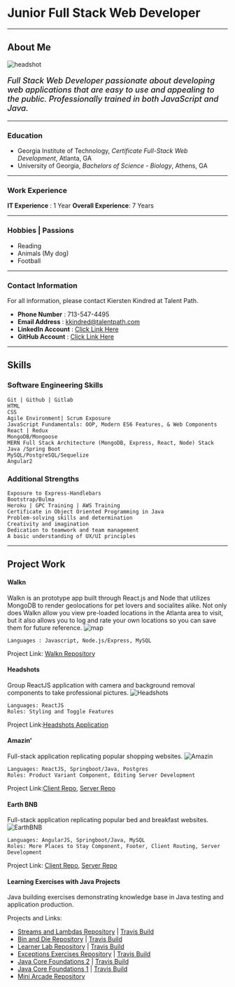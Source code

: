 # Junior Full Stack Web Developer

---

## About Me

![headshot](img\headshot.png)

<p style="font-weight: 500; font-Size: 18px;"><i>Full Stack Web Developer passionate about developing web applications that are easy to use and appealing to the public. Professionally trained in both JavaScript and Java. </i></p>

---

### Education

- Georgia Institute of Technology, _Certificate Full-Stack Web Development_, Atlanta, GA
- University of Georgia, _Bachelors of Science - Biology_, Athens, GA

---

### Work Experience

**IT Experience** : 1 Year
**Overall Experience**: 7 Years

---

### Hobbies | Passions

- Reading
- Animals (My dog)
- Football

---

### Contact Information

For all information, please contact Kiersten Kindred at Talent Path.

- **Phone Number** : 713-547-4495
- **Email Address** : [kkindred@talentpath.com](mailto:kkindred@talentpath.com)
- **LinkedIn Account** : [Click Link Here](https://www.linkedin.com/in/neelymann/)
- **GitHub Account** : [Click Link Here](https://github.com/NeelyAnne)

---

## Skills

### Software Engineering Skills

    Git | Github | Gitlab
    HTML
    CSS
    Agile Environment| Scrum Exposure
    JavaScript Fundamentals: OOP, Modern ES6 Features, & Web Components
    React | Redux
    MongoDB/Mongoose
    MERN Full Stack Architecture (MongoDB, Express, React, Node) Stack
    Java /Spring Boot
    MySQL/PostgreSQL/Sequelize
    Angular2

### Additional Strengths

    Exposure to Express-Handlebars
    Bootstrap/Bulma
    Heroku | GPC Training | AWS Training
    Certificate in Object Oriented Programming in Java
    Problem-solving skills and determination
    Creativity and imagination
    Dedication to teamwork and team management
    A basic understanding of UX/UI principles

---

## Project Work

#### Walkn

Walkn is an prototype app built through React.js and Node that utilizes MongoDB to render geolocations for pet lovers and socialites alike. Not only does Walkn allow you view pre-loaded locations in the Atlanta area to visit, but it also allows you to log and rate your own locations so you can save them for future reference.
![map](img\map.png)

    Languages : Javascript, Node.js/Express, MySQL

Project Link: [Walkn Repository](https://github.com/NeelyAnne/Walkn)

#### Headshots

Group ReactJS application with camera and background removal components to take professional pictures.
![Headshots](img\headshotsimage.png)

    Languages: ReactJS
    Roles: Styling and Toggle Features

Project Link:[Headshots Application](https://github.com/NeelyAnne/headShotsSiteforTP)

#### Amazin'

Full-stack application replicating popular shopping websites.
![Amazin](img\amazin.png)

    Languages: ReactJS, Springboot/Java, Postgres
    Roles: Product Variant Component, Editing Server Development

Project Link:[Client Repo](https://github.com/NeelyAnne/client-Amazin), [Server Repo](https://github.com/NeelyAnne/server-Amazin)

#### Earth BNB

Full-stack application replicating popular bed and breakfast websites.
![EarthBNB](img\location.png)

    Languages: AngularJS, Springboot/Java, MySQL
    Roles: More Places to Stay Component, Footer, Client Routing, Server Development

Project Link: [Client Repo](https://github.com/NeelyAnne/client-EarthBnB), [Server Repo](https://github.com/NeelyAnne/server-EarthBnB)

#### Learning Exercises with Java Projects

Java building exercises demonstrating knowledge base in Java testing and application production.

Projects and Links:

- [Streams and Lambdas Repository](https://github.com/NeelyAnne/maven_streams-and-lambdas) | [Travis Build](https://travis-ci.com/github/NeelyAnne/maven_streams-and-lambdas)
- [Bin and Die Repository](https://github.com/NeelyAnne/Maven.BinAndDieSimulation) | [Travis Build](https://travis-ci.com/github/NeelyAnne/Maven.BinAndDieSimulation)
- [Learner Lab Repository](https://github.com/NeelyAnne/maven_learnerlab) | [Travis Build](https://travis-ci.com/github/NeelyAnne/maven_learnerlab)
- [Exceptions Exercises Repository](https://github.com/NeelyAnne/maven.exceptional-phone-number) | [Travis Build](https://travis-ci.com/github/NeelyAnne/maven.exceptional-phone-number)
- [Java Core Foundations 2](https://github.com/NeelyAnne/maven.numbers-triangles-tables) | [Travis Build](https://travis-ci.com/github/NeelyAnne/maven.numbers-triangles-tables)
- [Java Core Foundations 1](https://github.com/NeelyAnne/maven.java-fundamentals) | [Travis Build](https://travis-ci.com/github/NeelyAnne/maven.java-fundamentals)
- [Mini Arcade Repository](https://github.com/NeelyAnne/maven_simple-arcade)
